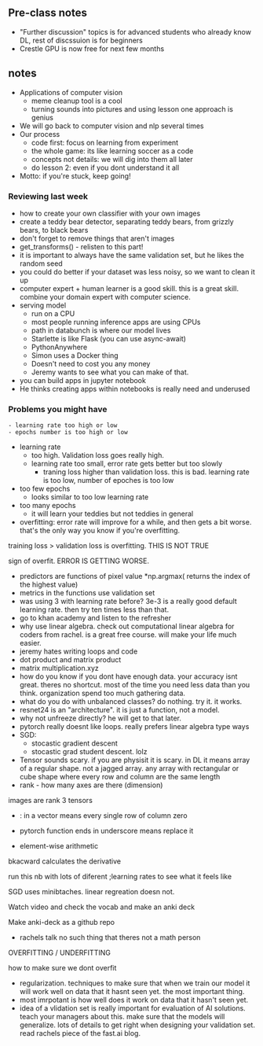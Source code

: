 ## Pre-class notes

* "Further discussion" topics is for advanced students who already know DL, rest of discssuion is for beginners
* Crestle GPU is now free for next few months

## notes

* Applications of computer vision
    * meme cleanup tool is a cool
    * turning sounds into pictures and using lesson one approach is genius
* We will go back to computer vision and nlp several times
* Our process
    - code first: focus on learning from experiment
    - the whole game: its like learning soccer as a code
    - concepts not details: we will dig into them all later
    - do lesson 2: even if you dont understand it all
* Motto: if you're stuck, keep going!

### Reviewing last week
* how to create your own classifier with your own images
* create a teddy bear detector, separating teddy bears, from grizzly bears, to black bears
* don't forget to remove things that aren't images
* get_transforms() - relisten to this part!
* it is important to always have the same validation set, but he likes the random seed
* you could do better if your dataset was less noisy, so we want to clean it up
* computer expert + human learner is a good skill. this is a great skill. combine your domain expert with computer science.
* serving model
    - run on a CPU
    - most people running inference apps are using CPUs
    - path in databunch is where our model lives
    - Starlette is like Flask (you can use async-await)
    - PythonAnywhere
    - Simon uses a Docker thing
    - Doesn't need to cost you any money
    - Jeremy wants to see what you can make of that.
* you can build apps in jupyter notebook
* He thinks creating apps within notebooks is really need and underused

### Problems you might have
    - learning rate too high or low
    - epochs number is too high or low
* learning rate
    - too high. Validation loss goes really high.
    - learning rate too small, error rate gets better but too slowly
        - traning loss higher than validation loss. this is bad. learning rate is too low, number of epoches is too low
* too few epochs
    -  looks similar to too low learning rate 
* too many epochs
    - it will learn your teddies but not teddies in general
* overfitting: error rate will improve for a while, and then gets a bit worse. that's the only way you know if you're overfitting.

training loss > validation loss is overfitting. THIS IS NOT TRUE

sign of overfit. ERROR IS GETTING WORSE.

* predictors are functions of pixel value
*np.argmax( returns the index of the highest value)
* metrics in the functions use validation set 
* was using 3 with learning rate before? 3e-3 is a really good default learning rate. then try ten times less than that.
* go to khan academy and listen to the refresher
* why use linear algebra. check out computational linear algebra for coders from rachel. is a great free course. will make your life much easier.
* jeremy hates writing loops and code
* dot product and matrix product
* matrix multiplication.xyz
* how do you know if you dont have enough data. your accuracy isnt great. theres no shortcut. most of the time you need less data than you think. organization spend too much gathering data.
* what do you do with unbalanced classes? do nothing. try it. it works.
* resnet24 is an "architecture". it is just a function, not a model. 
* why not unfreeze directly? he will get to that later.
* pytorch really doesnt like loops. really prefers linear algebra type ways
* SGD:
    - stocastic gradient descent
    - stocastic grad student descent. lolz
* Tensor sounds scary. if you are physisit it is scary. in DL it means array of a regular shape. not a jagged array. any array with rectangular or cube shape where every row and column are the same length
* rank - how many axes are there (dimension)

images are rank 3 tensors

* : in a vector means every single row of column zero
* pytorch function ends in underscore means replace it

* element-wise arithmetic

bkacward calculates the derivative

run this nb with lots of diferent ;learning rates to see what it feels like


SGD uses minibtaches. linear regreation doesn not.

Watch video and check the vocab and make an anki deck

Make anki-deck as a github repo

* rachels talk no such thing that theres not a math person


OVERFITTING / UNDERFITTING

how to make sure we dont overfit
- regularization. techniques to make sure that when we train our model it will work well on data that it hasnt seen yet. the most important thing.
- most imrpotant is how well does it work on data that it hasn't seen yet.
- idea of a vlidation set is really important for evaluation of AI solutions. teach your managers about this. make sure that the models will generalize. lots of details to get right when designing your validation set. read rachels piece of the fast.ai blog.
